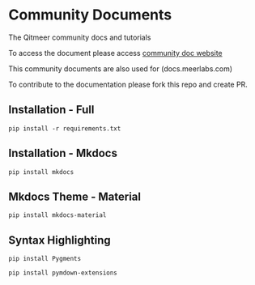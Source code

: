 # Community Documents
The Qitmeer community docs and tutorials

To access the document please access [community doc website](https://qitmeer.github.io/community_docs/)

This community documents are also used for (docs.meerlabs.com)

To contribute to the documentation please fork this repo and create PR.


## Installation - Full
`pip install -r requirements.txt`

## Installation - Mkdocs
`pip install mkdocs` 
 
## Mkdocs Theme - Material
`pip install mkdocs-material` 

## Syntax Highlighting
`pip install Pygments`

`pip install pymdown-extensions`

